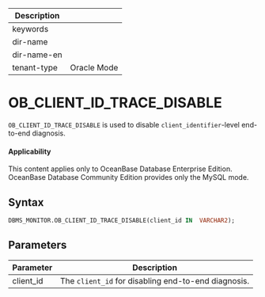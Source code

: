| Description   |                 |
|---------------|-----------------|
| keywords      |                 |
| dir-name      |                 |
| dir-name-en   |                 |
| tenant-type   | Oracle Mode     |

# OB_CLIENT_ID_TRACE_DISABLE

`OB_CLIENT_ID_TRACE_DISABLE` is used to disable `client_identifier`-level end-to-end diagnosis.

<main id="notice" >
  <h4>Applicability</h4>
  <p>This content applies only to OceanBase Database Enterprise Edition. OceanBase Database Community Edition provides only the MySQL mode.</p>
</main>

## Syntax

```sql
DBMS_MONITOR.OB_CLIENT_ID_TRACE_DISABLE(client_id IN  VARCHAR2);
```

## Parameters

| **Parameter**      | **Description**                            |
|--------------|-------------------------------------|
| client_id    | The `client_id` for disabling end-to-end diagnosis.      |